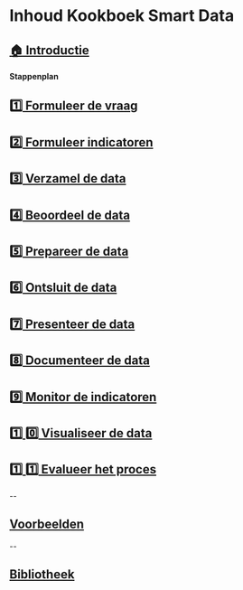 # Inhoud Kookboek Smart Data

## [:house: Introductie](README.md)
**Stappenplan**
## [:one: Formuleer de vraag](Stap_1.md)
## [:two: Formuleer indicatoren](Stap_2.md)
## [:three: Verzamel de data](Stap_3.md)
## [:four: Beoordeel de data](Stap_4.md)
## [:five: Prepareer de data](Stap_5.md)
## [:six: Ontsluit de data](Stap_6.md)
## [:seven: Presenteer de data](Stap_7.md)
## [:eight: Documenteer de data](Stap_8.md)
## [:nine: Monitor de indicatoren](Stap_9.md)
## [:one: :zero: Visualiseer de data](Stap_10.md)
## [:one: :one: Evalueer het proces](Stap_11.md)
--
## [Voorbeelden](examples.md)
--
## [Bibliotheek](Bibliotheek.md)
